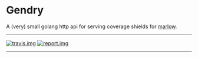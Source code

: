 # Gendry

A (very) small golang http api for serving coverage shields for [marlow].

----

[![travis.img]][travis.url]
[![report.img]][report.url]

----

[marlow]: https://github.com/dadleyy/marlow
[travis.img]: https://img.shields.io/travis/dadleyy/gendry.svg?style=flat-square
[travis.url]: https://travis-ci.org/dadleyy/gendry
[report.img]: https://goreportcard.com/badge/github.com/dadleyy/gendry?style=flat-square
[report.url]: https://goreportcard.com/report/github.com/dadleyy/gendry
